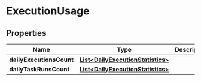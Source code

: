 

# ExecutionUsage


## Properties

| Name | Type | Description | Notes |
|------------ | ------------- | ------------- | -------------|
|**dailyExecutionsCount** | [**List&lt;DailyExecutionStatistics&gt;**](DailyExecutionStatistics.md) |  |  [optional] |
|**dailyTaskRunsCount** | [**List&lt;DailyExecutionStatistics&gt;**](DailyExecutionStatistics.md) |  |  [optional] |



